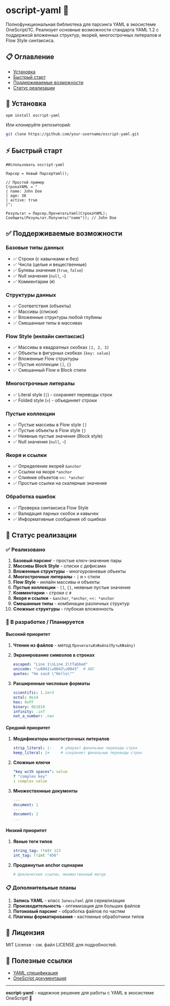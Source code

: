 # oscript-yaml 🚀

Полнофункциональная библиотека для парсинга YAML в экосистеме OneScript/1C. Реализует основные возможности стандарта YAML 1.2 с поддержкой вложенных структур, якорей, многострочных литералов и Flow Style синтаксиса.

## 📋 Оглавление

- [Установка](#установка)
- [Быстрый старт](#быстрый-старт)
- [Поддерживаемые возможности](#поддерживаемые-возможности)
- [Статус реализации](#статус-реализации)

## 🚀 Установка

```bash
opm install oscript-yaml
```

Или клонируйте репозиторий:
```bash
git clone https://github.com/your-username/oscript-yaml.git
```

## ⚡ Быстрый старт

```bsl
#Использовать oscript-yaml

Парсер = Новый ПарсерYaml();

// Простой пример
СтрокаYAML = "
| name: John Doe
| age: 30
| active: true
|";

Результат = Парсер.ПрочитатьYaml(СтрокаYAML);
Сообщить(Результат.Получить("name")); // John Doe
```

## ✅ Поддерживаемые возможности

### Базовые типы данных

- ✅ Строки (с кавычками и без)
- ✅ Числа (целые и вещественные)
- ✅ Булевы значения (`true`, `false`)
- ✅ Null значения (`null`, `~`)
- ✅ Комментарии (`#`)

### Структуры данных

- ✅ Соответствия (объекты)
- ✅ Массивы (списки)
- ✅ Вложенные структуры любой глубины
- ✅ Смешанные типы в массивах

### Flow Style (инлайн синтаксис)

- ✅ Массивы в квадратных скобках `[1, 2, 3]`
- ✅ Объекты в фигурных скобках `{key: value}`
- ✅ Вложенные Flow структуры
- ✅ Пустые коллекции `[]`, `{}`
- ✅ Смешанный Flow и Block стили

### Многострочные литералы

- ✅ Literal style (`|`) - сохраняет переводы строк
- ✅ Folded style (`>`) - объединяет строки

### Пустые коллекции

- ✅ Пустые массивы в Flow style `[]`
- ✅ Пустые объекты в Flow style `{}`
- ✅ Неявные пустые значения (Block style)
- ✅ Null значения (`null`, `~`)

### Якоря и ссылки

- ✅ Определение якорей `&anchor`
- ✅ Ссылки на якоря `*anchor`
- ✅ Слияние объектов `<<: *anchor`
- ✅ Простые ссылки на скалярные значения

### Обработка ошибок

- ✅ Проверка синтаксиса Flow Style
- ✅ Валидация парных скобок и кавычек
- ✅ Информативные сообщения об ошибках

## 🚧 Статус реализации

### ✅ Реализовано

1. **Базовый парсинг** - простые ключ-значение пары
2. **Массивы Block Style** - списки с дефисами
3. **Вложенные структуры** - многоуровневые объекты
4. **Многострочные литералы** - `|` и `>` стили
5. **Flow Style** - инлайн массивы и объекты
6. **Пустые коллекции** - `[]`, `{}`, неявные пустые значения
7. **Комментарии** - строки с `#`
8. **Якоря и ссылки** - `&anchor`, `*anchor`, `<<: *anchor`
9. **Смешанные типы** - комбинации различных структур
10. **Сложные структуры** - глубокая вложенность

### 🔄 В разработке / Планируется

#### Высокий приоритет

1. **Чтение из файлов** - метод `ПрочитатьИзФайла(ПутьКФайлу)`

2. **Экранирование символов в строках**

   ```yaml
   escaped: "Line 1\nLine 2\tTabbed"
   unicode: "\u0041\u0042\u0043"  # ABC
   quotes: "He said \"Hello\""
   ```

3. **Расширенные числовые форматы**

   ```yaml
   scientific: 1.2e+3
   octal: 0o14
   hex: 0xFF
   binary: 0b1010
   infinity: .inf
   not_a_number: .nan
   ```

#### Средний приоритет

1. **Модификаторы многострочных литералов**

   ```yaml
   strip_literal: |-    # убирает финальные переводы строк
   keep_literal: |+     # сохраняет финальные переводы строк
   ```

2. **Сложные ключи**

   ```yaml
   "key with spaces": value
   ? "complex key"
   : complex value
   ```

3. **Множественные документы**

   ```yaml
   ---
   document: 1
   ---
   document: 2
   ...
   ```

#### Низкий приоритет

1. **Явные теги типов**

   ```yaml
   string_tag: !!str 123
   int_tag: !!int "456"
   ```

2. **Продвинутые anchor сценарии**

   ```yaml
   # Циклические ссылки, множественный merge
   ```

### 📋 Дополнительные планы

1. **Запись YAML** - класс `ЗаписьYaml` для сериализации
2. **Производительность** - оптимизация для больших файлов
3. **Потоковый парсинг** - обработка файлов по частям
4. **Плагины форматирования** - кастомные обработчики типов

## 📄 Лицензия

MIT License - см. файл LICENSE для подробностей.

## 🔗 Полезные ссылки

- [YAML спецификация](https://yaml.org/spec/1.2.2/)
- [OneScript документация](https://oscript.io/)

---

**oscript-yaml** - надежное решение для работы с YAML в экосистеме OneScript! 🎉
